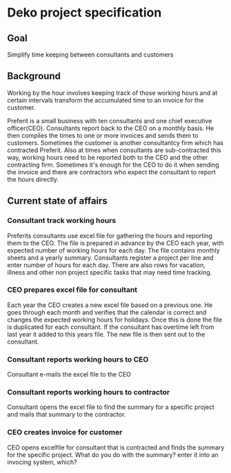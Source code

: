

# Deko project specification

## Goal

Simplify time keeping between consultants and
customers

## Background

Working by the hour involves keeping track of
those working hours and at certain intervals transform the
accumulated time to an invoice for the customer.

Preferit is a small business with ten consultants and one
chief executive officer(CEO). Consultants report back to the
CEO on a monthly basis. He then compiles the times to one or
more invoices and sends them to customers. Sometimes the
customer is another consultantcy firm which has contracted
Preferit. Also at times when consultants are sub-contracted
this way, working hours need to be reported both to the CEO
and the other contracting firm. Sometimes it's enough for the
CEO to do it when sending the invoice and there are
contractors who expect the consultant to report the hours
directly.

## Current state of affairs

### Consultant track working hours

Preferits consultants use excel file for gathering the
hours and reporting them to the CEO. The file is prepared in
advance by the CEO each year, with expected number of working
hours for each day. The file contains monthly
sheets and a yearly summary. Consultants register a project
per line and enter number of hours for each day. There are
also rows for vacation, illness and other non project specific
tasks that may need time tracking.

### CEO prepares excel file for consultant

Each year the CEO creates a new excel file based on a
previous one. He goes through each month and verifies that the
calendar is correct and changes the expected working hours for
holidays. Once this is done the file is duplicated for each
consultant. If the consultant has overtime left from last year
it added to this years file. The new file is then sent out to
the consultant.

### Consultant reports working hours to CEO

Consultant e-mails the excel file to the CEO
### Consultant reports working hours to contractor

Consultant opens the excel file to find the summary for a
specific project and mails that summary to the contractor.

### CEO creates invoice for customer

CEO opens excelfile for consultant that is contracted and
finds the summary for the specific project.
What do you do with the summary? enter it into
an invocing system, which?


